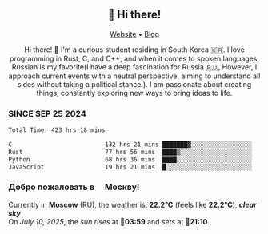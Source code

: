 <h2 align="center">👋 Hi there!</h2>
<p align="center">
  <a href="https://urdekcah.ru">Website</a> •
  <a href="https://urdekcah.blog">Blog</a>
</p>

<p align="center">
  Hi there! 👋 I'm a curious student residing in South Korea 🇰🇷. I love programming in Rust, C, and C++, and when it comes to spoken languages, Russian is my favorite(I have a deep fascination for Russia 🇷🇺, However, I approach current events with a neutral perspective, aiming to understand all sides without taking a political stance.). I am passionate about creating things, constantly exploring new ways to bring ideas to life.
</p>

### SINCE SEP 25 2024
<!--START_SECTION:waka-->
<!--LAST_WAKA_UPDATE:2025-07-08 18:09:53-->
```txt
Total Time: 423 hrs 18 mins

C                          132 hrs 21 mins ███████▓░░░░░░░░░░░░░░░░░   30.42 %
Rust                       77 hrs 56 mins  ████▒░░░░░░░░░░░░░░░░░░░░   17.92 %
Python                     68 hrs 36 mins  ████░░░░░░░░░░░░░░░░░░░░░   15.77 %
JavaScript                 19 hrs 21 mins  █░░░░░░░░░░░░░░░░░░░░░░░░   04.45 %
```
<!--END_SECTION:waka-->

<h3>Добро пожаловать в <img src="https://cdn-icons-png.flaticon.com/512/197/197408.png" width="13"/> Москву!</h3>

<!--START_SECTION:weather:moscow-->
<!--LAST_WEATHER_UPDATE:2025-07-10 03:32:55-->
Currently in **Moscow** (RU), the weather is: **22.2°C** (feels like **22.2°C**), ***clear sky***<br/>
On *July 10, 2025*, the *sun rises* at 🌅**03:59** and *sets* at 🌇**21:10**.
<!--END_SECTION:weather-->
